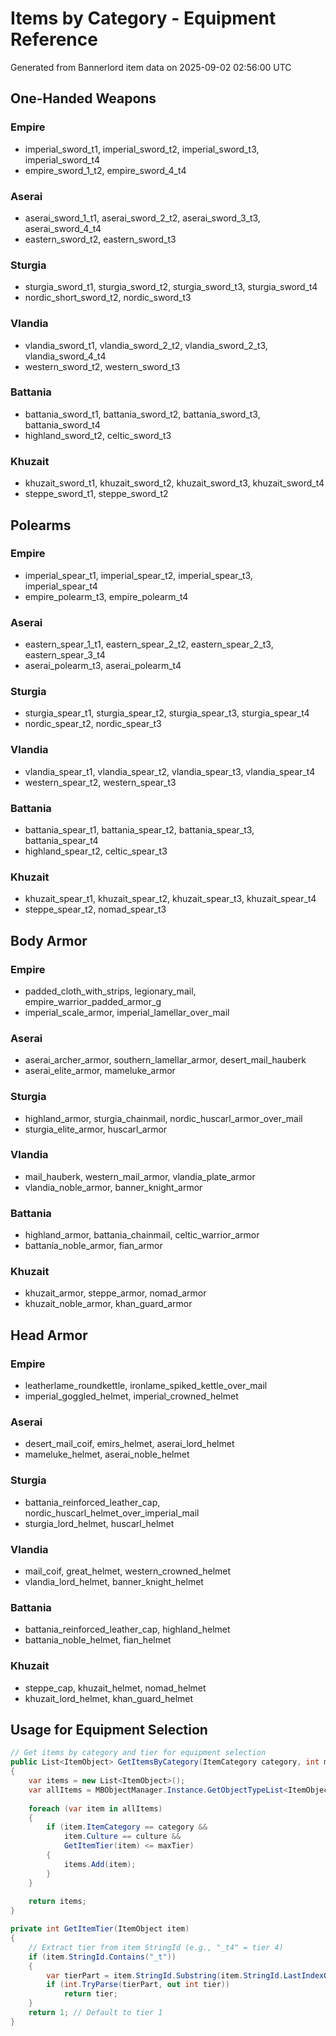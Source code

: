 # Items by Category - Equipment Reference

Generated from Bannerlord item data on 2025-09-02 02:56:00 UTC

## One-Handed Weapons

### Empire
- imperial_sword_t1, imperial_sword_t2, imperial_sword_t3, imperial_sword_t4
- empire_sword_1_t2, empire_sword_4_t4

### Aserai  
- aserai_sword_1_t1, aserai_sword_2_t2, aserai_sword_3_t3, aserai_sword_4_t4
- eastern_sword_t2, eastern_sword_t3

### Sturgia
- sturgia_sword_t1, sturgia_sword_t2, sturgia_sword_t3, sturgia_sword_t4
- nordic_short_sword_t2, nordic_sword_t3

### Vlandia
- vlandia_sword_t1, vlandia_sword_2_t2, vlandia_sword_2_t3, vlandia_sword_4_t4
- western_sword_t2, western_sword_t3

### Battania
- battania_sword_t1, battania_sword_t2, battania_sword_t3, battania_sword_t4
- highland_sword_t2, celtic_sword_t3

### Khuzait
- khuzait_sword_t1, khuzait_sword_t2, khuzait_sword_t3, khuzait_sword_t4
- steppe_sword_t1, steppe_sword_t2

## Polearms

### Empire
- imperial_spear_t1, imperial_spear_t2, imperial_spear_t3, imperial_spear_t4
- empire_polearm_t3, empire_polearm_t4

### Aserai
- eastern_spear_1_t1, eastern_spear_2_t2, eastern_spear_2_t3, eastern_spear_3_t4
- aserai_polearm_t3, aserai_polearm_t4

### Sturgia  
- sturgia_spear_t1, sturgia_spear_t2, sturgia_spear_t3, sturgia_spear_t4
- nordic_spear_t2, nordic_spear_t3

### Vlandia
- vlandia_spear_t1, vlandia_spear_t2, vlandia_spear_t3, vlandia_spear_t4
- western_spear_t2, western_spear_t3

### Battania
- battania_spear_t1, battania_spear_t2, battania_spear_t3, battania_spear_t4
- highland_spear_t2, celtic_spear_t3

### Khuzait
- khuzait_spear_t1, khuzait_spear_t2, khuzait_spear_t3, khuzait_spear_t4
- steppe_spear_t2, nomad_spear_t3

## Body Armor

### Empire
- padded_cloth_with_strips, legionary_mail, empire_warrior_padded_armor_g
- imperial_scale_armor, imperial_lamellar_over_mail

### Aserai
- aserai_archer_armor, southern_lamellar_armor, desert_mail_hauberk
- aserai_elite_armor, mameluke_armor

### Sturgia
- highland_armor, sturgia_chainmail, nordic_huscarl_armor_over_mail
- sturgia_elite_armor, huscarl_armor

### Vlandia
- mail_hauberk, western_mail_armor, vlandia_plate_armor
- vlandia_noble_armor, banner_knight_armor

### Battania
- highland_armor, battania_chainmail, celtic_warrior_armor
- battania_noble_armor, fian_armor

### Khuzait
- khuzait_armor, steppe_armor, nomad_armor
- khuzait_noble_armor, khan_guard_armor

## Head Armor

### Empire
- leatherlame_roundkettle, ironlame_spiked_kettle_over_mail
- imperial_goggled_helmet, imperial_crowned_helmet

### Aserai
- desert_mail_coif, emirs_helmet, aserai_lord_helmet
- mameluke_helmet, aserai_noble_helmet

### Sturgia
- battania_reinforced_leather_cap, nordic_huscarl_helmet_over_imperial_mail
- sturgia_lord_helmet, huscarl_helmet

### Vlandia
- mail_coif, great_helmet, western_crowned_helmet
- vlandia_lord_helmet, banner_knight_helmet

### Battania
- battania_reinforced_leather_cap, highland_helmet
- battania_noble_helmet, fian_helmet

### Khuzait
- steppe_cap, khuzait_helmet, nomad_helmet
- khuzait_lord_helmet, khan_guard_helmet

## Usage for Equipment Selection

```csharp
// Get items by category and tier for equipment selection
public List<ItemObject> GetItemsByCategory(ItemCategory category, int maxTier, CultureObject culture)
{
    var items = new List<ItemObject>();
    var allItems = MBObjectManager.Instance.GetObjectTypeList<ItemObject>();
    
    foreach (var item in allItems)
    {
        if (item.ItemCategory == category && 
            item.Culture == culture &&
            GetItemTier(item) <= maxTier)
        {
            items.Add(item);
        }
    }
    
    return items;
}

private int GetItemTier(ItemObject item)
{
    // Extract tier from item StringId (e.g., "_t4" = tier 4)
    if (item.StringId.Contains("_t"))
    {
        var tierPart = item.StringId.Substring(item.StringId.LastIndexOf("_t") + 2);
        if (int.TryParse(tierPart, out int tier))
            return tier;
    }
    return 1; // Default to tier 1
}
```
